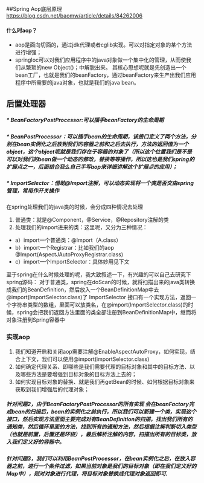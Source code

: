 ##Spring Aop底层原理 https://blog.csdn.net/baomw/article/details/84262006
#### 什么时aop？
* aop是面向切面的，通过jdk代理或者cglib实现。可以对指定对象的某个方法进行增强；
* springIoc可以对我们应用程序中的java对象做一个集中化的管理，从而使我们从繁琐的new Object()；中解脱出来。
  其核心思想呢就是先创造出一个bean工厂，也就是我们的beanFactory，通过beanFactory来生产出我们应用程序中所需要的java对象，也就是我们的java bean。

## 后置处理器
##### * BeanFactoryPostProcessor:可以插手beanFactory的生命周期

##### * BeanPostProcessor：可以插手bean的生命周期，该接口定义了两个方法，分别在bean实例化之后放到我们的容器之前和之后去执行，方法的返回值为一个object，这个object呢就是我们存在于容器的对象了（所以这个位置我们是不是可以对我们的bean做一个动态的修改，替换等等操作，所以这也是我们spring的扩展点之一，后面结合我么自己手写aop来详细讲解这个扩展点的应用）；

##### * ImportSelector：借助@Import注解，可以动态实现将一个类是否交由spring管理，常用作开关操作
在spring处理我们的java类的时候，会分成四种情况去处理
1. 普通类：就是@Component，@Service，@Repository注解的类
2. 处理我们的import进来的类：这里呢，又分为三种情况：
  *   a）import一个普通类：@Import（A.class）
  *   b）import一个Registrar：比如我们的aop @Import(AspectJAutoProxyRegistrar.class)
  *   c）import一个ImportSelector：具体妙用见下文

至于spring在什么时候处理的呢，我大致叙述一下，有兴趣的可以自己去研究下spring源码：
对于普通类，spring在doScan的时候，就将扫描出来的java类转换成我们的BeanDefinition，然后放入一个BeanDefinitionMap中去
@import(ImportSelector.class)了
ImportSelector 接口有一个实现方法，返回一个字符串类型的数组，里面可以放类名，在@import(ImportSelector.class)的时候，spring会把我们返回方法里面的类全部注册到BeanDefinitionMap中，继而将对象注册到Spring容器中


### 实现aop
1. 我们知道开启和关闭aop需要注解@EnableAspectAutoProxy，如何实现，结合上下文，我们可以使用@import(importSelector.class)
2. 如何确定代理关系、即哪些是我们需要代理的目标对象和其中的目标方法、以及哪些方法是要增强到目标对象的目标方法上去的；
3. 如何实现目标对象的替换、就是我们再getBean的时候、如何根据目标对象来获取到我们增强后的代理对象；

##### 针对问题2，由于BeanFactoryPostProcessor的所有实现 会在beanFactory完成bean的扫描后，bean的实例化之前执行，所以我们可以新建一个类，实现这个接口，然后实现方法里面主要完成对有BeanDefinition的扫描，找出我们所有的通知类，然后循环里面的方法，找到所有的通知方法，然后根据注解判断切入类型（也就是前置，后置还是环绕），最后解析注解的内容，扫描出所有的目标类，放入我们定义好的容器中。

##### 针对问题3，我们可以利用BeanPostProcessor，在bean实例化之后，在放入容器之前，进行一个条件过滤，如果当前对象是我们的目标对象（即在我们定义好的Map中），则对对象进行代理，将目标对象替换成代理对象返回即可.





